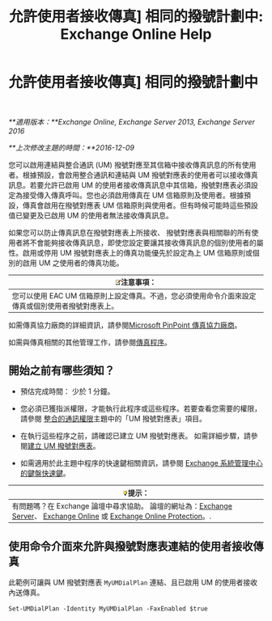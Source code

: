 ﻿---
title: '允許使用者接收傳真] 相同的撥號計劃中: Exchange Online Help'
TOCTitle: 允許使用者接收傳真] 相同的撥號計劃中
ms:assetid: cb245028-0b86-4171-879e-934dd35fa626
ms:mtpsurl: https://technet.microsoft.com/zh-tw/library/Bb124557(v=EXCHG.150)
ms:contentKeyID: 52062411
ms.date: 05/23/2018
mtps_version: v=EXCHG.150
ms.translationtype: MT
---

# 允許使用者接收傳真\] 相同的撥號計劃中

 

_**適用版本：**Exchange Online, Exchange Server 2013, Exchange Server 2016_

_**上次修改主題的時間：**2016-12-09_

您可以啟用連結與整合通訊 (UM) 撥號對應至其信箱中接收傳真訊息的所有使用者。根據預設，會啟用整合通訊和連結與 UM 撥號對應表的使用者可以接收傳真訊息。若要允許已啟用 UM 的使用者接收傳真訊息中其信箱，撥號對應表必須設定為接受傳入傳真呼叫。您也必須啟用傳真在 UM 信箱原則及使用者。根據預設，傳真會啟用在撥號對應表 UM 信箱原則與使用者。但有時候可能時這些預設值已變更及已啟用 UM 的使用者無法接收傳真訊息。

如果您可以防止傳真訊息在撥號對應表上所接收、 撥號對應表與相關聯的所有使用者將不會能夠接收傳真訊息，即使您設定要讓其接收傳真訊息的個別使用者的屬性。啟用或停用 UM 撥號對應表上的傳真功能優先於設定為上 UM 信箱原則或個別的啟用 UM 之使用者的傳真功能。

<table>
<thead>
<tr class="header">
<th><img src="images/Bb124558.note(EXCHG.150).gif" title="注意事項" alt="注意事項" />注意事項：</th>
</tr>
</thead>
<tbody>
<tr class="odd">
<td>您可以使用 EAC UM 信箱原則上設定傳真。不過，您必須使用命令介面來設定傳真或個別使用者撥號對應表上。</td>
</tr>
</tbody>
</table>


如需傳真協力廠商的詳細資訊，請參閱[Microsoft PinPoint 傳真協力廠商](https://go.microsoft.com/fwlink/?linkid=190238)。

如需與傳真相關的其他管理工作，請參閱[傳真程序](faxing-procedures-exchange-2013-help.md)。

## 開始之前有哪些須知？

  - 預估完成時間： 少於 1 分鐘。

  - 您必須已獲指派權限，才能執行此程序或這些程序。若要查看您需要的權限，請參閱 [整合的通訊權限](unified-messaging-permissions-exchange-2013-help.md)主題中的「UM 撥號對應表」項目。

  - 在執行這些程序之前，請確認已建立 UM 撥號對應表。 如需詳細步驟，請參閱[建立 UM 撥號對應表](create-a-um-dial-plan-exchange-2013-help.md)。

  - 如需適用於此主題中程序的快速鍵相關資訊，請參閱 [Exchange 系統管理中心的鍵盤快速鍵](keyboard-shortcuts-in-the-exchange-admin-center-exchange-online-protection-help.md)。

<table>
<thead>
<tr class="header">
<th><img src="images/Bb124558.tip(EXCHG.150).gif" title="提示" alt="提示" />提示：</th>
</tr>
</thead>
<tbody>
<tr class="odd">
<td>有問題嗎？在 Exchange 論壇中尋求協助。 論壇的網址為：<a href="https://go.microsoft.com/fwlink/p/?linkid=60612">Exchange Server</a>、 <a href="https://go.microsoft.com/fwlink/p/?linkid=267542">Exchange Online</a> 或 <a href="https://go.microsoft.com/fwlink/p/?linkid=285351">Exchange Online Protection</a>。.</td>
</tr>
</tbody>
</table>


## 使用命令介面來允許與撥號對應表連結的使用者接收傳真

此範例可讓與 UM 撥號對應表 `MyUMDialPlan` 連結、且已啟用 UM 的使用者接收內送傳真。

    Set-UMDialPlan -Identity MyUMDialPlan -FaxEnabled $true

